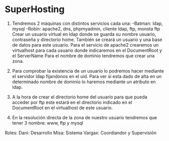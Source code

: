# SuperHosting
1. Tendremos 2 máquinas con distintos servicios cada una:
	-Batman: ldap, mysql
	-Robin: apache2, dns, phpmyadmin, cliente ldap, ftp, monsta ftp
Crear un usuario virtual en ldap donde se guarda su nombre usuario, contraseña y directorio home.
También se creará un usuario y una base de datos para este usuario.
Para el servicio de apache2 crearemos un virtualhost para cada usuario donde indicaremos en el DocumentRoot y el ServerName 
Para el nombre de dominio tendremos que crear una zona.

2. Para comprobar la existencia de un usuario lo podremos hacer mediante el servidor ldap fijandonos en el uid.
Para ver si esta dado de alta en un determinado nombre de dominio lo haremos mediante un atributo en ldap.

3. A  la hora de crear el directorio home del usuario para que pueda acceder por ftp este estará en el directorio indicado en el DocumentRoot en el virtualhost de este usuario.

4. En la resolución directa de la zona de nuestro usuario tendremos que tener 3 nombre: www, ftp y mysql


Roles:
Dani: Desarrollo
Misa: Sistema
Vargax: Coordiandor y Supervisión
